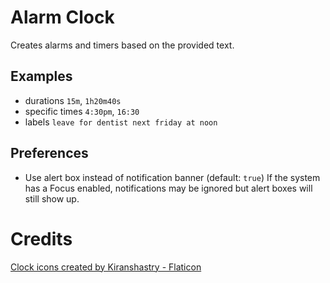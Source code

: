 # Alarm Clock

Creates alarms and timers based on the provided text.

## Examples

- durations `15m`, `1h20m40s`
- specific times `4:30pm`, `16:30`
- labels `leave for dentist next friday at noon`

## Preferences

- Use alert box instead of notification banner (default: `true`)
  If the system has a Focus enabled, notifications may be ignored but alert boxes will still show up.

# Credits

<a href="https://www.flaticon.com/free-icons/clock" title="clock icons">Clock icons created by Kiranshastry - Flaticon</a>
